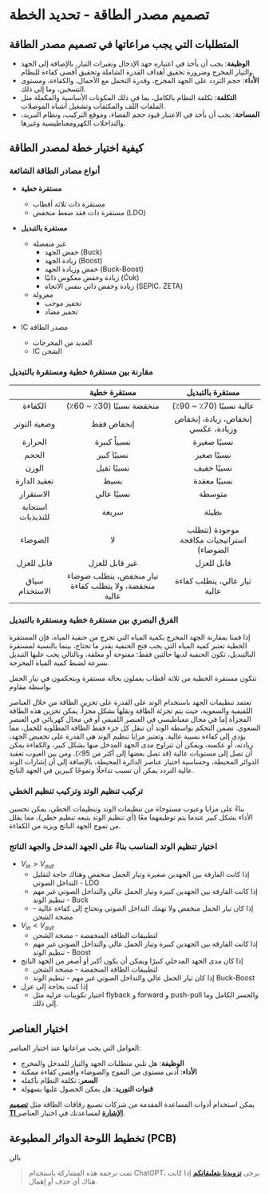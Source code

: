 # تصميم مصدر الطاقة - تحديد الخطة

## المتطلبات التي يجب مراعاتها في تصميم مصدر الطاقة

- **الوظيفة**: يجب أن يأخذ في اعتباره جهد الإدخال وتغيرات التيار. بالإضافة إلى الجهد والتيار المخرج وضرورة تحقيق أهداف القدرة الشاملة وتحقيق أقصى كفاءة للنظام.
- **الأداء**: حجم التردد على الجهد المخرج، وقدرة التحمل مع الأحمال، والكفاءة، ومستوى التسخين، وما إلى ذلك.
- **التكلفة**: تكلفة النظام بالكامل، بما في ذلك المكونات الأساسية والمكملة مثل الملفات اللف والمكثفات وتشغيل أشباه الموصلات.
- **المساحة**: يجب أن يأخذ في الاعتبار قيود حجم الفضاء، وموقع التركيب، ونظام التبريد، والتداخلات الكهرومغناطيسية وغيرها.

## كيفية اختيار خطة لمصدر الطاقة

### أنواع مصادر الطاقة الشائعة

- **مستقرة خطية**
  - مستقرة ذات ثلاثة أقطاب
  - مستقرة ذات فقد ضغط منخفض (LDO)
- **مستقرة بالتبديل**
  - غير منفصلة
    - خفض الجهد (Buck)
    - زيادة الجهد (Boost)
    - خفض وزيادة الجهد (Buck-Boost)
    - زيادة وخفض معكوس ذاتيًا (Ćuk)
    - زيادة وخفض ذاتي بنفس الاتجاه (SEPIC، ZETA)
  - معزولة
    - تحفيز موجب
    - تحفيز مضاد

- IC مصدر الطاقة
  - العديد من المخرجات
  - IC الشحن

### مقارنة بين مستقرة خطية ومستقرة بالتبديل

|            |        مستقرة خطية         |      مستقرة بالتبديل      |
| :--------: | :--------------------------: | :------------------------: |
|    الكفاءة   |     منخفضة نسبيًا (30٪ ~ 60٪)   | عالية نسبيًا (70٪ ~ 90٪) |
|  وضعية التوتر  |               إنخفاض فقط               | إنخفاض، زيادة، إنخفاض وزيادة، عكسي |
|   الحرارة   |               نسبياً كبيرة               |          نسبيًا صغيرة          |
|    الحجم    |               نسبيًا كبير               |          نسبيًا صغير          |
|    الوزن    |               نسبيًا ثقيل               |          نسبيًا خفيف          |
| تعقيد الدارة |                بسيط                |         نسبيًا معقدة         |
|   الاستقرار   |               نسبيًا عالي               |           متوسطة           |
|  استجابة للتذبذبات  |                 سريعة                 |            بطيئة            |
|    الضوضاء    |                 لا                 |   موجودة (تتطلب استراتيجيات مكافحة الضوضاء)   |
| قابل للعزل |              غير قابل للعزل              |         قابل للعزل         |
|  سياق الاستخدام  | تيار منخفض، يتطلب ضوضاء منخفضة، ولا يتطلب كفاءة عالية |   تيار عالي، يتطلب كفاءة عالية   |

### الفرق البصري بين مستقرة خطية ومستقرة بالتبديل

إذا قمنا بمقارنة الجهد المخرج بكمية المياه التي تخرج من حنفية المياه، فإن المستقرة الخطية تعتبر كمية المياه التي يجب فتح الحنفية بقدر ما تحتاج، بينما بالنسبة لمستقرة البالتبديل، تكون الحنفية لديها حالتين فقط: مفتوحة أو مغلقة، وبالتالي يجب عليها التبديل بسرعة لضبط كمية المياه المخرجة.

تتكون مستقرة الخطية من ثلاثة أقطاب يعملون بحالة مستقرة ويتحكمون في تيار الحمل بواسطة مقاوم

تعتمد تنظيمات الجهد باستخدام الوتد على القدرة على تخزين الطاقة من خلال العناصر اللفيفية والسعوية، حيث يتم تجزئة الطاقة ونقلها بشكل مجزأ. يمكن تخزين هذه الطاقة المجزأة إما في مجال مغناطيسي في العنصر اللفيفي أو في مجال كهربائي في العنصر السعوي. تضمن التحكم بواسطة الوتد أن تنقل كل جزء فقط الطاقة المطلوبة للحمل، مما يؤدي إلى كفاءة نسبية عالية. وتعتبر مزايا تنظيم الوتد هي القدرة على تخفيض الجهد، زيادته، أو عكسه، ويمكن أن تتراوح مدى الجهد المدخل منها بشكل كبير، والكفاءة يمكن أن تصل إلى مستويات عالية (قد تصل بعضها إلى أكثر من 95٪). ومن بين العيوب تعقيد الدوائر المحيطة، وحساسية اختيار عناصر الدائرة المحيطة، بالإضافة إلى أن إشارات الوتد عالية التردد يمكن أن تسبب تداخلًا وتموجًا كبيرين في الجهد الناتج.

### تركيب تنظيم الوتد وتركيب تنظيم الخطي

بناءً على مزايا وعيوب مستوحاة من تنظيمات الوتد وتنظيمات الخطي، يمكن تحسين الأداء بشكل كبير عندما يتم توظيفهما معًا (أي تنظيم الوتد يتبعه تنظيم خطي)، مما يقلل من تموج الجهد الناتج ويزيد من الكفاءة.

### اختيار تنظيم الوتد المناسب بناءً على الجهد المدخل والجهد الناتج

- $V_{in}>V_{out}$
  - إذا كانت الفارقة بين الجهدين صغيرة وتيار الحمل منخفض وهناك حاجة لتقليل التداخل الصوتي - LDO
  - إذا كانت الفارقة بين الجهدين كبيرة وتيار الحمل عالي والتداخل الصوتي غير مهم - تنظيم الوتد Buck
  - إذا كان تيار الحمل منخفض ولا تهمك التداخل الصوتي وتحتاج إلى كفاءة عالية - مضخة الشحن
- $V_{in}<V_{out}$
  - لتطبيقات الطاقة المنخفضة - مضخة الشحن
  - إذا كانت الفارقة بين الجهدين كبيرة وتيار الحمل عالي والتداخل الصوتي غير مهم - تنظيم الوتد Boost
- إذا كان مدى الجهد المدخلي كبيرًا ويمكن أن يكون أكبر أو أصغر من الجهد الناتج
  - لتطبيقات الطاقة المنخفضة - مضخة الشحن
  - إذا كان تيار الحمل عالي والتداخل الصوتي غير مهم - تنظيم الوتد Buck-Boost
- إذا كنت بحاجة إلى عزل
  - اختيار تكوينات عزلية مثل flyback و forward و push-pull والجسر الكامل وما إلى ذلك.

## اختيار العناصر

العوامل التي يجب مراعاتها عند اختيار العناصر:

- **الوظيفة**: هل تلبي متطلبات الجهد والتيار للمدخل والمخرج
- **الأداء**: أدنى مستوى من التموج والضوضاء وأقصى كفاءة ممكنة
- **السعر**: تكلفة النظام بأكمله
- **قنوات التوريد**: هل يمكن الحصول عليها بسهولة

يمكن استخدام أدوات المساعدة المقدمة من شركات تصنيع رقاقات الطاقة مثل [**تصميم TI الإشارة**](http://www.ti.com.cn/cn/reference-designs/index.html) لمساعدتك في اختيار العناصر.

## تخطيط اللوحة الدوائر المطبوعة (PCB)

بالن

> تمت ترجمة هذه المشاركة باستخدام ChatGPT، يرجى [**تزويدنا بتعليقاتكم**](https://github.com/linyuxuanlin/Wiki_MkDocs/issues/new) إذا كانت هناك أي حذف أو إهمال.